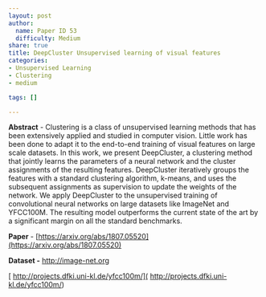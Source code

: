```yaml
---
layout: post
author:
  name: Paper ID 53
  difficulty: Medium
share: true
title: DeepCluster Unsupervised learning of visual features
categories:
- Unsupervised Learning
- Clustering
- medium

tags: []

---
```

**Abstract** - Clustering is a class of unsupervised learning methods that has been extensively applied and studied in computer vision. Little work has been done to adapt it to the end-to-end training of visual features on large scale datasets. In this work, we present DeepCluster, a clustering method that jointly learns the parameters of a neural network and the cluster assignments of the resulting features. DeepCluster iteratively groups the features with a standard clustering algorithm, k-means, and uses the subsequent assignments as supervision to update the weights of the network. We apply DeepCluster to the unsupervised training of convolutional neural networks on large datasets like ImageNet and YFCC100M. The resulting model outperforms the current state of the art by a significant margin on all the standard benchmarks.

**Paper** - [https://arxiv.org/abs/1807.05520](https://arxiv.org/abs/1807.05520)

**Dataset -** [http://image-net.org ](http://image-net.org )

[ http://projects.dfki.uni-kl.de/yfcc100m/]( http://projects.dfki.uni-kl.de/yfcc100m/)
    